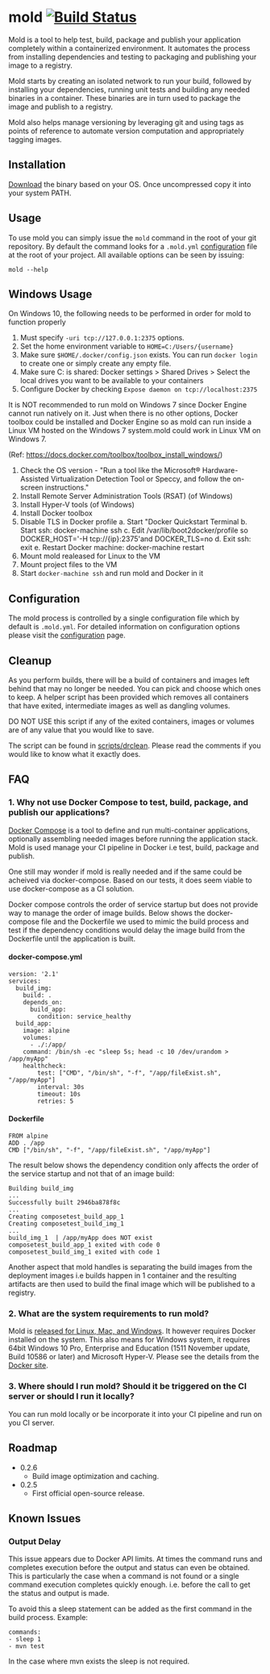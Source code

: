 # mold [![Build Status](https://travis-ci.org/d3sw/mold.svg?branch=master)](https://travis-ci.org/d3sw/mold)
Mold is a tool to help test, build, package and publish your application completely within a containerized environment.
It automates the process from installing dependencies and testing to packaging and publishing your image to a registry.

Mold starts by creating an isolated network to run your build, followed by installing your dependencies, running
unit tests and building any needed binaries in a container.  These binaries are in turn used to package the
image and publish to a registry.

Mold also helps manage versioning by leveraging git and using tags as points of reference to automate
version computation and appropriately tagging images.

## Installation
[Download](https://github.com/d3sw/mold/releases) the binary based on your OS.  Once uncompressed copy it into your system PATH.

## Usage
To use mold you can simply issue the `mold` command in the root of your git
repository.  By default the command looks for a `.mold.yml` [configuration](#Configuration) file at
the root of your project.  All available options can be seen by issuing:
```
mold --help
```

## Windows Usage
On Windows 10, the following needs to be performed in order for mold to function properly

1. Must specify `-uri tcp://127.0.0.1:2375` options.
2. Set the home environment variable to `HOME=C:/Users/{username}`
3. Make sure `$HOME/.docker/config.json` exists.  You can run `docker login` to create one or simply create any empty file.
4. Make sure C: is shared: Docker settings > Shared Drives > Select the local drives you want to be available to your containers
5. Configure Docker by checking `Expose daemon on tcp://localhost:2375`

It is NOT recommended to run mold on Windows 7 since Docker Engine cannot run natively on it. Just when there is no other options, Docker toolbox could be installed and Docker Engine so as mold can run inside a Linux VM hosted on the Windows 7 system.mold could work in Linux VM on Windows 7. 

(Ref: https://docs.docker.com/toolbox/toolbox_install_windows/)

1. Check the OS version - "Run a tool like the Microsoft® Hardware-Assisted Virtualization Detection Tool or Speccy, and follow the on-screen instructions."
2. Install Remote Server Administration Tools (RSAT) (of Windows)
3. Install Hyper-V tools (of Windows)
4. Install Docker toolbox
5. Disable TLS in Docker profile
  a. Start "Docker Quickstart Terminal
  b. Start ssh: docker-machine ssh
  c. Edit /var/lib/boot2docker/profile so DOCKER_HOST='-H tcp://{ip}:2375'and DOCKER_TLS=no
  d. Exit ssh: exit
  e. Restart Docker machine: docker-machine restart
6. Mount mold realeased for Linux to the VM
7. Mount project files to the VM
8. Start `docker-machine ssh` and run mold and Docker in it

## Configuration
The mold process is controlled by a single configuration file which by default is `.mold.yml`.  For detailed
information on configuration options please visit the [configuration](docs/Configuration.md) page.

## Cleanup
As you perform builds, there will be a build of containers and images left behind that may no
longer be needed.  You can pick and choose which ones to keep.  A helper script has been provided
which removes all containers that have exited, intermediate images as well as dangling volumes.

DO NOT USE this script if any of the exited containers, images or volumes are of any value that
you would like to save.

The script can be found in [scripts/drclean](scripts/drclean).  Please read the comments if you would like to know
what it exactly does.

## FAQ

### 1. Why not use Docker Compose to test, build, package, and publish our applications?

[Docker Compose](https://docs.docker.com/compose/overview/) is a tool to define and run multi-container applications, optionally
assembling needed images before running the application stack.  Mold is used manage your CI pipeline in Docker i.e test, build,
package and publish.

One still may wonder if mold is really needed and if the same could be acheived via docker-compose. Based on our tests, it does
seem viable to use docker-compose as a CI solution.

Docker compose controls the order of service startup but does not provide way to manage the order of image builds. Below shows the
docker-compose file and the Dockerfile we used to mimic the build process and test if the dependency conditions would delay the
image build from the Dockerfile until the application is built.

#### docker-compose.yml

```
version: '2.1'
services:
  build_img:
    build: .
    depends_on:
      build_app:
        condition: service_healthy
  build_app:
    image: alpine
    volumes:
      - ./:/app/
    command: /bin/sh -ec "sleep 5s; head -c 10 /dev/urandom > /app/myApp"
    healthcheck:
        test: ["CMD", "/bin/sh", "-f", "/app/fileExist.sh", "/app/myApp"]
        interval: 30s
        timeout: 10s
        retries: 5
```

#### Dockerfile

```
FROM alpine
ADD . /app
CMD ["/bin/sh", "-f", "/app/fileExist.sh", "/app/myApp"]
```

The result below shows the dependency condition only affects the order of the service startup and not that of an image build:

```
Building build_img
...
Successfully built 2946ba878f8c
...
Creating composetest_build_app_1
Creating composetest_build_img_1
...
build_img_1  | /app/myApp does NOT exist
composetest_build_app_1 exited with code 0
composetest_build_img_1 exited with code 1
```

Another aspect that mold handles is separating the build images from the deployment images i.e builds happen in 1 container
and the resulting artifacts are then used to build the final image which will be published to a registry.

### 2. What are the system requirements to run mold?

Mold is [released for Linux, Mac, and Windows](https://github.com/d3sw/mold/releases). It however requires Docker installed on the system. This also means for Windows system, it requires 64bit Windows 10 Pro, Enterprise and Education (1511 November update, Build 10586 or later) and Microsoft Hyper-V. Please see the details from the [Docker site](https://docs.docker.com/docker-for-windows/).

### 3. Where should I run mold? Should it be triggered on the CI server or should I run it locally?

You can run mold locally or be incorporate it into your CI pipeline and run on you CI server.

## Roadmap
- 0.2.6
    - Build image optimization and caching.
- 0.2.5
    - First official open-source release.

## Known Issues

### Output Delay

This issue appears due to Docker API limits.
At times the command runs and completes execution before the output and status can even be obtained.
This is particularly the case when a command is not found or a single command execution completes quickly enough. i.e. before the call to get the status and output is made.

To avoid this a sleep statement can be added as the first command in the build process. Example:

    commands:
    - sleep 1
    - mvn test

In the case where mvn exists the sleep is not required.
